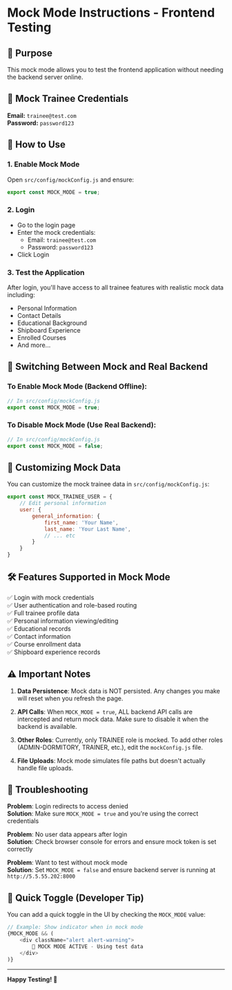# Mock Mode Instructions - Frontend Testing

## 🎯 Purpose
This mock mode allows you to test the frontend application without needing the backend server online.

## 🔑 Mock Trainee Credentials

**Email:** `trainee@test.com`  
**Password:** `password123`

## 🚀 How to Use

### 1. Enable Mock Mode
Open `src/config/mockConfig.js` and ensure:
```javascript
export const MOCK_MODE = true;
```

### 2. Login
- Go to the login page
- Enter the mock credentials:
  - Email: `trainee@test.com`
  - Password: `password123`
- Click Login

### 3. Test the Application
After login, you'll have access to all trainee features with realistic mock data including:
- Personal Information
- Contact Details
- Educational Background
- Shipboard Experience
- Enrolled Courses
- And more...

## 🔄 Switching Between Mock and Real Backend

### To Enable Mock Mode (Backend Offline):
```javascript
// In src/config/mockConfig.js
export const MOCK_MODE = true;
```

### To Disable Mock Mode (Use Real Backend):
```javascript
// In src/config/mockConfig.js
export const MOCK_MODE = false;
```

## 📝 Customizing Mock Data

You can customize the mock trainee data in `src/config/mockConfig.js`:

```javascript
export const MOCK_TRAINEE_USER = {
    // Edit personal information
    user: {
        general_information: {
            first_name: 'Your Name',
            last_name: 'Your Last Name',
            // ... etc
        }
    }
}
```

## 🛠️ Features Supported in Mock Mode

✅ Login with mock credentials  
✅ User authentication and role-based routing  
✅ Full trainee profile data  
✅ Personal information viewing/editing  
✅ Educational records  
✅ Contact information  
✅ Course enrollment data  
✅ Shipboard experience records  

## ⚠️ Important Notes

1. **Data Persistence**: Mock data is NOT persisted. Any changes you make will reset when you refresh the page.

2. **API Calls**: When `MOCK_MODE = true`, ALL backend API calls are intercepted and return mock data. Make sure to disable it when the backend is available.

3. **Other Roles**: Currently, only TRAINEE role is mocked. To add other roles (ADMIN-DORMITORY, TRAINER, etc.), edit the `mockConfig.js` file.

4. **File Uploads**: Mock mode simulates file paths but doesn't actually handle file uploads.

## 🐛 Troubleshooting

**Problem**: Login redirects to access denied  
**Solution**: Make sure `MOCK_MODE = true` and you're using the correct credentials

**Problem**: No user data appears after login  
**Solution**: Check browser console for errors and ensure mock token is set correctly

**Problem**: Want to test without mock mode  
**Solution**: Set `MOCK_MODE = false` and ensure backend server is running at `http://5.5.55.202:8000`

## 📌 Quick Toggle (Developer Tip)

You can add a quick toggle in the UI by checking the `MOCK_MODE` value:

```javascript
// Example: Show indicator when in mock mode
{MOCK_MODE && (
    <div className="alert alert-warning">
        🧪 MOCK MODE ACTIVE - Using test data
    </div>
)}
```

---

**Happy Testing! 🚀**

